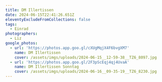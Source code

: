 ```yaml
---
title: DM Illertissen
date: 2024-06-15T22:41:26.651Z
eleventyExcludeFromCollections: false
tags:
  - Einrad
photographers:
  - Liz
google_photos:
  - url: 'https://photos.app.goo.gl/cXUgMqjX4F6bvgXM7'
    name: DM Illertissen
    cover: /assets/imgs/uploads/2024-06-15__12-59-38__TZ6_8097.jpg
  - url: 'https://photos.app.goo.gl/2F3pScEqj4qj4UvaA'
    name: DM Illertissen Sonntag
    cover: /assets/imgs/uploads/2024-06-16__09-35-19__TZ6_8230.jpg
---
```


